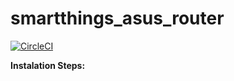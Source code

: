 # smartthings_asus_router
[![CircleCI](https://circleci.com/gh/vzakharchenko/smartthings_asus_router.svg?style=svg)](https://circleci.com/gh/vzakharchenko/smartthings_asus_router)

**Instalation Steps:**

